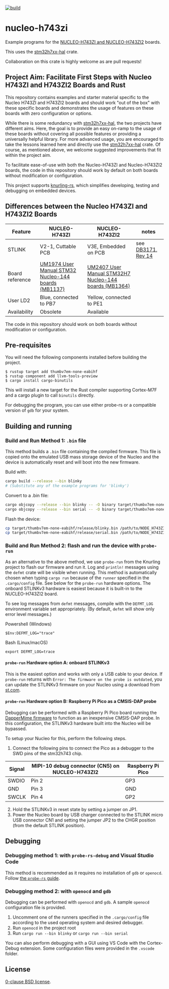 [![build](https://github.com/astraw/nucleo-h743zi/actions/workflows/cargo.yml/badge.svg)](https://github.com/astraw/nucleo-h743zi/actions/workflows/cargo.yml)

# nucleo-h743zi

Example programs for the [NUCLEO-H743ZI and
NUCLEO-H743ZI2](https://www.st.com/en/evaluation-tools/nucleo-h743zi.html)
boards.

This uses the [stm32h7xx-hal](https://github.com/stm32-rs/stm32h7xx-hal) crate.

Collaboration on this crate is highly welcome as are pull requests!

## Project Aim: Facilitate First Steps with Nucleo H743ZI and H743ZI2 Boards and Rust

This repository contains examples and starter material specific to the Nucleo
H743ZI and H743ZI2 boards and should work "out of the box" with these specific
boards and demonstrates the usage of features on these boards with zero
configuration or options.

While there is some redundancy with
[stm32h7xx-hal](https://github.com/stm32-rs/stm32h7xx-hal), the two projects
have different aims. Here, the goal is to provide an easy on-ramp to the usage
of these boards without covering all possible features or providing a
universally helpful library. For more advanced usage, you are encouraged to take
the lessons learned here and directly use the
[stm32h7xx-hal](https://github.com/stm32-rs/stm32h7xx-hal) crate. Of course, as
mentioned above, we welcome suggested improvements that fit within the project
aim.

To facilitate ease-of-use with both the Nucleo-H743ZI and Nucleo-H743ZI2 boards,
the code in this repository should work by default on both boards without
modification or configuration.

This project supports [knurling-rs](https://knurling.ferrous-systems.com/),
which simplifies developing, testing and debugging on embedded devices.

## Differences between the Nucleo H743ZI and H743ZI2 Boards

| Feature | NUCLEO-H743ZI | NUCLEO-H743ZI2 | notes |
|---------|---------------|----------------|--------|
| STLINK | V2-1, Cuttable PCB | V3E, Embedded on PCB | see [DB3171, Rev 14](https://www.st.com/resource/en/data_brief/nucleo-l496zg.pdf) |
| Board reference | [UM1974 User Manual STM32 Nucleo-144 boards (MB1137)](https://www.st.com/resource/en/user_manual/dm00244518-stm32-nucleo144-boards-mb1137-stmicroelectronics.pdf) | [UM2407 User Manual STM32H7 Nucleo-144 boards (MB1364)](https://www.st.com/resource/en/user_manual/dm00499160-stm32h7-nucleo144-boards-mb1364-stmicroelectronics.pdf) ||
| User LD2 | Blue, connected to PB7 | Yellow, connected to PE1 | |
| Availability | Obsolete | Available | |

The code in this repository should work on both boards without modification or
configuration.

## Pre-requisites

You will need the following components installed before building the project.

```
$ rustup target add thumbv7em-none-eabihf
$ rustup component add llvm-tools-preview
$ cargo install cargo-binutils
```
This will install a new target for the Rust compiler supporting Cortex-M7F and a
cargo plugin to call `binutils` directly.

For debugging the program, you can use either probe-rs or a compatible version
of `gdb` for your system.

## Building and running

### Build and Run Method 1: `.bin` file

This method builds a `.bin` file containing the compiled firmware. This file is
copied onto the emulated USB mass storage device of the Nucleo and the device is
automatically reset and will boot into the new firmware.

Build with:

```sh
cargo build --release --bin blinky
# (Substitute any of the example programs for 'blinky')
```

Convert to a .bin file:

```sh
cargo objcopy --release --bin blinky -- -O binary target/thumbv7em-none-eabihf/release/blinky.bin
cargo objcopy --release --bin serial -- -O binary target/thumbv7em-none-eabihf/release/serial.bin
```

Flash the device:

```sh
cp target/thumbv7em-none-eabihf/release/blinky.bin /path/to/NODE_H743ZI/
cp target/thumbv7em-none-eabihf/release/serial.bin /path/to/NODE_H743ZI/
```

### Build and Run Method 2: flash and run the device with `probe-run`

As an alternative to the above method, we use `probe-run` from the Knurling
project to flash our firmware and run it. Log and `println!` messages using the
`defmt` crate will be visible when running. This method is automatically chosen
when typing `cargo run` because of the `runner` specified in the `.cargo/config`
file. See below for the `probe-run` hardware options. The onboard STLINKv3
hardware is easiest because it is built-in to the NUCLEO-H743ZI2 board.

To see log messages from `defmt` messages, compile with the `DEFMT_LOG`
environment variable set appropriately. (By default, `defmt` will show only
error level messages.)

Powershell (Windows)
```
$Env:DEFMT_LOG="trace"
```

Bash (Linux/macOS)
```
export DEFMT_LOG=trace
```

#### `probe-run` Hardware option A: onboard STLINKv3

This is the easiest option and works with only a USB cable to your device. If
`probe-run` returns with `Error: The firmware on the probe is outdated`, you can
update the STLINKv3 firmware on your Nucleo using a download from
[st.com](https://www.st.com/en/development-tools/stsw-link007.html).

#### `probe-run` Hardware option B: Raspberry Pi Pico as a CMSIS-DAP probe

Debugging can be performed with a Raspberry Pi Pico board running the
[DapperMime firmware](https://github.com/majbthrd/DapperMime) to function as an
inexpensive CMSIS-DAP probe. In this configuration, the STLINKv3 hardware built
into the Nucleo will be bypassed.

To setup your Nucleo for this, perform the following steps.

1. Connect the following pins to connect the Pico as a debugger to the SWD pins
   of the stm32h743 chip.

| Signal | MIPI-10 debug connector (CN5) on NUCLEO-H743ZI2 | Raspberry Pi Pico |
|---------|---------------|----------------|
| SWDIO | Pin 2 | GP3 |
| GND | Pin 3 | GND |
| SWCLK | Pin 4 | GP2|

2. Hold the STLINKv3 in reset state by setting a jumper on JP1.
3. Power the Nucleo board by USB charger connected to the STLINK micro USB
   connector CN1 and setting the jumper JP2 to the CHGR position (from the
   default STLINK position).

## Debugging

### Debugging method 1: with `probe-rs-debug` and Visual Studio Code

This method is recommended as it requires no installation of `gdb` or `openocd`.
Follow [the `probe-rs` guide](https://probe.rs/docs/tools/vscode/).

### Debugging method 2: with `openocd` and `gdb`

Debugging can be performed with `openocd` and `gdb`. A sample `openocd`
configuration file is provided.

1. Uncomment one of the runners specified in the `.cargo/config` file according to the used operating
   system and desired debugger.
2. Run `openocd` in the project root
3. Run `cargo run --bin blinky` or `cargo run --bin serial`

You can also perform debugging with a GUI using VS Code with the Cortex-Debug extension.
Some configuration files were provided in the `.vscode` folder.

## License

[0-clause BSD license](LICENSE-0BSD.txt).

